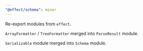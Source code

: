 ```yaml
---
"@effect/schema": minor
---
```


Re-export modules from `effect`.

`ArrayFormatter` / `TreeFormatter` merged into `ParseResult` module.

`Serializable` module merged into `Schema` module.
